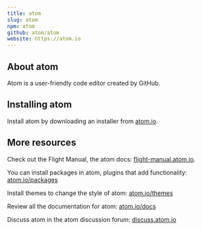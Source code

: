 ```yaml
---
title: atom
slug: atom
npm: atom
github: atom/atom
website: https://atom.io
---
```


## About atom

Atom is a user-friendly code editor created by GitHub.

## Installing atom

Install atom by downloading an installer from [atom.io](https://atom.io).

## More resources

Check out the Flight Manual, the atom docs: [flight-manual.atom.io](http://flight-manual.atom.io/).

You can install packages in atom, plugins that add functionality: [atom.io/packages](https://atom.io/packages)

Install themes to change the style of atom: [atom.io/themes](https://atom.io/themes)

Review all the documentation for atom: [atom.io/docs](https://atom.io/docs)

Discuss atom in the atom discussion forum: [discuss.atom.io](https://discuss.atom.io/)
